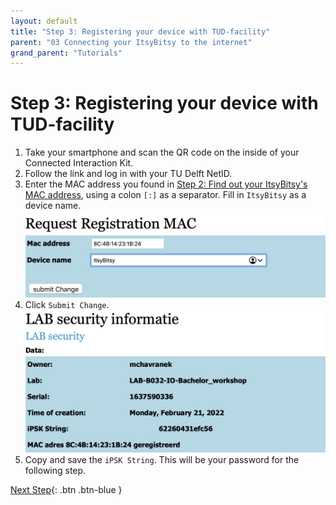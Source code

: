 ```yaml
---
layout: default
title: "Step 3: Registering your device with TUD-facility"
parent: "03 Connecting your ItsyBitsy to the internet"
grand_parent: "Tutorials"
---
```


# Step 3: Registering your device with TUD-facility

1. Take your smartphone and scan the QR code on the inside of your Connected Interaction Kit.
2. Follow the link and log in with your TU Delft NetID.
3. Enter the MAC address you found in [Step 2: Find out your ItsyBitsy's MAC address](/docs/tutorials/03-connect-to-the-internet/step-2), using a colon `[:]` as a separator. Fill in  `ItsyBitsy` as a device name.
![Screenshot of the form to input MAC address and device name](assets/tutorial3-enter-mac-address.jpg)
4. Click `Submit Change`.
![Screenshot of the submitted form with iPSK string](assets/tutorial3-ipsk-string.jpg)  
5. Copy and save the `iPSK String`. This will be your password for the following step.

[Next Step](step-4){: .btn .btn-blue }